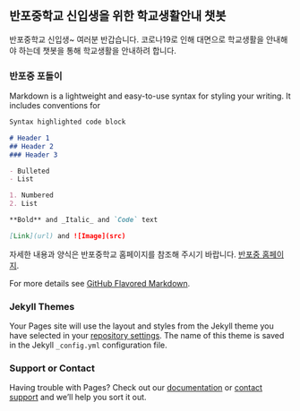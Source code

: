 ## 반포중학교 신입생을 위한 학교생활안내 챗봇

반포중학교 신입생~ 여러분 반갑습니다. 
코로나19로 인해 대면으로 학교생활을 안내해야 하는데 챗봇을 통해 학교생활을 안내하려 합니다.

### 반포중 포돌이

Markdown is a lightweight and easy-to-use syntax for styling your writing. It includes conventions for

```markdown
Syntax highlighted code block

# Header 1
## Header 2
### Header 3

- Bulleted
- List

1. Numbered
2. List

**Bold** and _Italic_ and `Code` text

[Link](url) and ![Image](src)
```


자세한 내용과 양식은 반포중학교 홈페이지를 참조해 주시기 바랍니다.
[반포중 홈페이지](https://banpo.sen.ms.kr).

For more details see [GitHub Flavored Markdown](https://guides.github.com/features/mastering-markdown/).

### Jekyll Themes

Your Pages site will use the layout and styles from the Jekyll theme you have selected in your [repository settings](https://github.com/leehyungu/banpochat/settings/pages). The name of this theme is saved in the Jekyll `_config.yml` configuration file.

### Support or Contact

Having trouble with Pages? Check out our [documentation](https://docs.github.com/categories/github-pages-basics/) or [contact support](https://support.github.com/contact) and we’ll help you sort it out.
